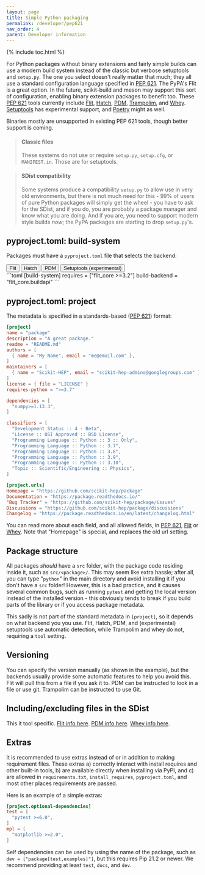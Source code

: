 ```yaml
---
layout: page
title: Simple Python packaging
permalink: /developer/pep621
nav_order: 4
parent: Developer information
---
```


{% include toc.html %}

For Python packages without binary extensions and fairly simple builds can use a
modern build system instead of the classic but verbose setuptools and
`setup.py`. The one you select doesn't really matter that much; they all use a
standard configuration language specified in [PEP 621][]. The PyPA's Flit is a
great option. In the future, scikit-build and meson may support this sort of
configuration, enabling binary extension packages to benefit too. These [PEP
621][] tools currently include [Flit][], [Hatch][], [PDM][], [Trampolim][], and
[Whey][]. [Setuptools][] has experimental support, and [Poetry][] might as
well.

Binaries mostly are unsupported in existing PEP 621 tools, though better support
is coming.

> #### Classic files
>
> These systems do not use or require `setup.py`, `setup.cfg`, or
> `MANIFEST.in`. Those are for setuptools.

> #### SDist compatibility
>
> Some systems produce a compatibility `setup.py` to allow use in very old
> environments, but there is not much need for this - 99% of users of pure
> Python packages will simply get the wheel - you have to ask for the SDist,
> and if you do, you are probably a package manager and know what you are
> doing. And if you are, you need to support modern style builds _now_; the
> PyPA packages are starting to drop `setup.py`'s.

## pyproject.toml: build-system

Packages must have a `pyproject.toml` file that selects the backend:

<div class="skhep-bar d-flex m-2" style="justify-content:center;">
  <button class="skhep-bar-item btn m-2 btn-purple" onclick="openTab('flit')" id='flit-btn'>Flit</button>
  <button class="skhep-bar-item btn m-2" onclick="openTab('hatch')" id='hatch-btn'>Hatch</button>
  <button class="skhep-bar-item btn m-2" onclick="openTab('pdm')" id='pdm-btn'>PDM</button>
  <button class="skhep-bar-item btn m-2" onclick="openTab('setuptools')" id='setuptools-btn'>Setuptools (experimental)</button>
</div>

<div class="skhep-tab" markdown="1" id="flit">
```toml
[build-system]
requires = ["flit_core >=3.2"]
build-backend = "flit_core.buildapi"
```
</div>
<div class="skhep-tab" markdown="1" id="hatch" style="display:none;">
```toml
[build-system]
requires = ["hatchling >=0.7"]
build-backend = "hatchling.build"
```
</div>
<div class="skhep-tab" markdown="1" id="pdm" style="display:none;">
```toml
[build-system]
requires = ["pdm-pep517"]
build-backend = "pdm.pep517.api"
```
</div>
<div class="skhep-tab" markdown="1" id="setuptools" style="display:none;">
```toml
[build-system]
requires = ["setuptools >= 61.0"]  # EXPERIMENTAL
build-backend = "setuptools.build_meta"
```
</div>

## pyproject.toml: project

The metadata is specified in a standards-based ([PEP 621][]) format:

```toml
[project]
name = "package"
description = "A great package."
readme = "README.md"
authors = [
  { name = "My Name", email = "me@email.com" },
]
maintainers = [
  { name = "Scikit-HEP", email = "scikit-hep-admins@googlegroups.com" },
]
license = { file = "LICENSE" }
requires-python = ">=3.7"

dependencies = [
  "numpy>=1.13.3",
]

classifiers = [
  "Development Status :: 4 - Beta",
  "License :: OSI Approved :: BSD License",
  "Programming Language :: Python :: 3 :: Only",
  "Programming Language :: Python :: 3.7",
  "Programming Language :: Python :: 3.8",
  "Programming Language :: Python :: 3.9",
  "Programming Language :: Python :: 3.10",
  "Topic :: Scientific/Engineering :: Physics",
]

[project.urls]
Homepage = "https://github.com/scikit-hep/package"
Documentation = "https://package.readthedocs.io/"
"Bug Tracker" = "https://github.com/scikit-hep/package/issues"
Discussions = "https://github.com/scikit-hep/package/discussions"
Changelog = "https://package.readthedocs.io/en/latest/changelog.html"
```

You can read more about each field, and all allowed fields, in [PEP 621][],
[Flit](https://flit.readthedocs.io/en/latest/pyproject_toml.html#new-style-metadata)
or [Whey](https://whey.readthedocs.io/en/latest/configuration.html). Note that
"Homepage" is special, and replaces the old url setting.

## Package structure

All packages _should_ have a `src` folder, with the package code residing
inside it, such as `src/<package>/`. This may seem like extra hassle; after
all, you can type "`python`" in the main directory and avoid installing it if
you don't have a `src` folder! However, this is a bad practice, and it causes
several common bugs, such as running `pytest` and getting the local version
instead of the installed version - this obviously tends to break if you build
parts of the library or if you access package metadata.

This sadly is not part of the standard metadata in `[project]`, so it depends
on what backend you you use. Flit, Hatch, PDM, and (experimental) setuptools
use automatic detection, while Trampolim and whey do not, requiring a `tool`
setting.

## Versioning

You can specify the version manually (as shown in the example), but the
backends usually provide some automatic features to help you avoid this. Flit
will pull this from a file if you ask it to. PDM can be instructed to look in a
file or use git. Trampolim can be instructed to use Git.

## Including/excluding files in the SDist

This it tool specific. [Flit info here](https://flit.readthedocs.io/en/latest/pyproject_toml.html#sdist-section).
[PDM info here](https://pdm.fming.dev/pyproject/tool-pdm/#include-and-exclude-package-files). [Whey info here](https://whey.readthedocs.io/en/latest/configuration.html#tconf-tool.whey.additional-files).

## Extras

It is recommended to use extras instead of or in addition to making requirement
files. These extras a) correctly interact with install requires and other
built-in tools, b) are available directly when installing via PyPI, and c) are
allowed in `requirements.txt`, `install_requires`, `pyproject.toml`, and most
other places requirements are passed.

Here is an example of a simple extras:

```toml
[project.optional-dependencies]
test = [
  "pytest >=6.0",
]
mpl = [
  "matplotlib >=2.0",
]
```

Self dependencies can be used by using the name of the package, such as `dev = ["package[test,examples]"]`, but this requires Pip 21.2 or newer. We recommend
providing at least `test`, `docs`, and `dev`.

[flit]: https://flit.readthedocs.io
[poetry]: https://python-poetry.org
[pdm]: https://pdm.fming.dev
[trampolim]: https://github.com/FFY00/trampolim
[whey]: https://whey.readthedocs.io
[hatch]: https://ofek.dev/hatch/latest/
[setuptools]: https://setuptools.readthedocs.io
[pep 621]: https://www.python.org/dev/peps/pep-0621

<script>
function openTab(tabName) {
  var tab = document.getElementsByClassName("skhep-tab");
  for (const t of tab) {
    t.style.display = t.id == tabName ? "block" : "none";
  }
  var btn = document.getElementsByClassName("skhep-bar-item");
  for (const b of btn) {
    if(b.id == tabName.concat("-btn"))
      b.classList.add("btn-purple");
    else
      b.classList.remove("btn-purple");
  }
}
</script>
